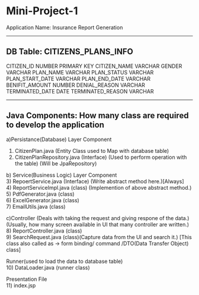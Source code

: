 # Mini-Project-1
Application Name: Insurance Report Generation

<!-- As it is web application we need to select war. -->

------------------------------
DB Table: CITIZENS_PLANS_INFO
-------------------------------
CITIZEN_ID           NUMBER      PRIMARY KEY
CITIZEN_NAME         VARCHAR
GENDER               VARCHAR
PLAN_NAME            VARCHAR
PLAN_STATUS          VARCHAR
PLAN_START_DATE      VARCHAR
PLAN_END_DATE        VARCHAR
BENIFIT_AMOUNT       NUMBER
DENIAL_REASON        VARCHAR
TERMINATED_DATE      DATE
TERMINATED_REASON    VARCHAR

-----------------------------------------------------------------------
Java Components: How many class are required to develop the application
-----------------------------------------------------------------------

a)Persistance(Database) Layer Component<br>
1) CitizenPlan.java (Entity Class used to Map with database table)<br>
2) CitizenPlanRepository.java (Interface) (Used to perform operation with the table) (Will be JpaRepository)<br>

b) Service(Business Logic) Layer Component<br>
3) RepoertService.java (Interface) (Write abstract method here.)[Always]<br>
4) ReportServiceImpl.java (class) (Implemention of above abstract method.)<br>
5) PdfGenerator.java (class)<br>
6) ExcelGenerator.java (class)<br>
7) EmailUtils.java (class)<br>

c)Controller (Deals with taking the request and giving respone of the data.)(Usually, how many screen available in UI that many controller are written.)<br>
8) ReportController.java (class)<br>
9) SearchRequest.java (class)(Capture data from the UI and search it.) [This class also called as -> form binding/ command /DTO(Data Transfer Object) class]<br>

Runner(used to load the data to database table)<br>
10) DataLoader.java (runner class)<br>

Presentation File<br>
11) index.jsp<br>
